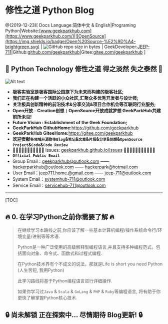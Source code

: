 # 修性之道 Python Blog

@(2019-12-23)[ Docs Language:简体中文 & English|Programing Python|Website:[www.geekparkhub.com](https://www.geekparkhub.com/)|![OpenSource](https://img.shields.io/badge/Open%20Source-%E2%9D%A4-brightgreen.svg) | ![GitHub repo size in bytes](https://img.shields.io/github/repo-size/geekparkhub/geekparkhub.github.io.svg) | GeekDeveloper:[JEEP-711](https://github.com/jeep711)|Github:[github.com/geekparkhub](https://github.com/geekparkhub)|Gitee:[gitee.com/geekparkhub](https://gitee.com/geekparkhub) ]

## 🐍 Python Technology 修性之道 得之淡然 失之泰然 🐍

![Alt text](https://raw.githubusercontent.com/geekparkhub/geekparkhub.github.io/master/technical_guide/assets/media/python/opening/python.jpg)

- **极客实验室是极客国际公园旗下为未来而构建的极客社区;**
- **我们正在构建一个活跃的小众社区,汇聚众多优秀开发者与设计师;**
- **关注极具创新精神的前沿技术&分享交流&项目合作机会等互联网行业服务;**
- **Open开放 `·` Creation创想 `|` OpenSource开放成就梦想 GeekParkHub共建前所未见!**
- **Future Vision : Establishment of the Geek Foundation;**
- **GeekParkHub GithubHome:**<https://github.com/geekparkhub>
- **GeekParkHub GiteeHome:**<https://gitee.com/geekparkhub>
- **欢迎贡献`各领域开源野生Blog`&`笔记`&`文章`&`片段`&`分享`&`创想`&`OpenSource Project`&`Code`&`Code Review`**
- 🙈🙈🙈🙈🙈🙈🙈🙈🙈🙈🙈 issues: [geekparkhub.github.io/issues](https://github.com/geekparkhub/geekparkhub.github.io/issues) 🙈🙈🙈🙈🙈🙈🙈🙈🙈🙈🙈
- **`Official Public Email`**
- Group Email：<geekparkhub@outlook.com> —— <hackerparkhub@outlook.com> —— <hackerpark@hotmail.com>
- User Email：<jeep711.home.@gmail.com> —— <jeep-711@outlook.com>
- System Email：<systemhub-711@outlook.com>
- Service Email：<servicehub-711@outlook.com>


-------------------


[TOC]



## 🔥 0. 在学习Python之前你需要了解 🔥
> 在继续学习本路线之前,你应该了解一些基本计算机编程/操作系统命令行/环境变量/进制等等术语.
> 
> Python是一种广泛使用的高级解释型编程语言,并且支持多种编程范式，包括面向对象、命令式、函数式和过程式编程.
> 
> 在Python技术界有个不成文的说法，那就是Life is short you need Python (人生苦短, 我用Python)
> 
> 此学习路线将基于Python编程语言进行详细操作.
> 
> 如果你学习过```Java``` & ```Scala``` & ```GoLang``` & ```PHP``` & ```Ruby```等编程语言, 将有助于你更快了解掌握Python核心技术.



## 🔒 尚未解锁 正在探索中... 尽情期待 Blog更新! 🔒